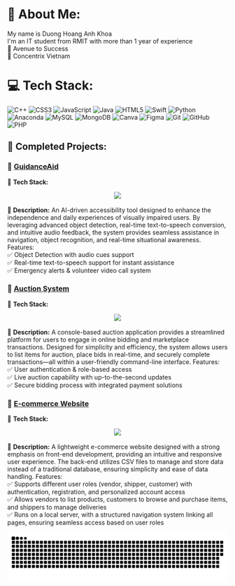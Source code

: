 # 💫 About Me:
My name is Duong Hoang Anh Khoa<br>I'm an IT student from RMIT with more than 1 year of experience<br>📄 Avenue to Success<br>📄 Concentrix Vietnam


# 💻 Tech Stack:
![C++](https://img.shields.io/badge/c++-%2300599C.svg?style=for-the-badge&logo=c%2B%2B&logoColor=white) ![CSS3](https://img.shields.io/badge/css3-%231572B6.svg?style=for-the-badge&logo=css3&logoColor=white) ![JavaScript](https://img.shields.io/badge/javascript-%23323330.svg?style=for-the-badge&logo=javascript&logoColor=%23F7DF1E) ![Java](https://img.shields.io/badge/java-%23ED8B00.svg?style=for-the-badge&logo=openjdk&logoColor=white) ![HTML5](https://img.shields.io/badge/html5-%23E34F26.svg?style=for-the-badge&logo=html5&logoColor=white) ![Swift](https://img.shields.io/badge/swift-F54A2A?style=for-the-badge&logo=swift&logoColor=white) ![Python](https://img.shields.io/badge/python-3670A0?style=for-the-badge&logo=python&logoColor=ffdd54) ![Anaconda](https://img.shields.io/badge/Anaconda-%2344A833.svg?style=for-the-badge&logo=anaconda&logoColor=white) ![MySQL](https://img.shields.io/badge/mysql-4479A1.svg?style=for-the-badge&logo=mysql&logoColor=white) ![MongoDB](https://img.shields.io/badge/MongoDB-%234ea94b.svg?style=for-the-badge&logo=mongodb&logoColor=white) ![Canva](https://img.shields.io/badge/Canva-%2300C4CC.svg?style=for-the-badge&logo=Canva&logoColor=white) ![Figma](https://img.shields.io/badge/figma-%23F24E1E.svg?style=for-the-badge&logo=figma&logoColor=white) ![Git](https://img.shields.io/badge/git-%23F05033.svg?style=for-the-badge&logo=git&logoColor=white) ![GitHub](https://img.shields.io/badge/github-%23121011.svg?style=for-the-badge&logo=github&logoColor=white)![PHP](https://img.shields.io/badge/php-%23777BB4.svg?style=for-the-badge&logo=php&logoColor=white)

## 💯 Completed Projects:
### 🔹 [GuidanceAid](https://github.com/anhkhoa31/SEPM-GuidanceAid)  
🔧 **Tech Stack:**   
 <p align="center">
      <a href="https://skillicons.dev">
        <img src="https://skillicons.dev/icons?i=swift,firebase,apple,figma,github" />
      </a>
  </p>

📌 **Description:** An AI-driven accessibility tool designed to enhance the independence and daily experiences of visually impaired users. By leveraging advanced object detection, real-time text-to-speech conversion, and intuitive audio feedback, the system provides seamless assistance in navigation, object recognition, and real-time situational awareness. Features:  
✅ Object Detection with audio cues support  
✅ Real-time text-to-speech support for instant assistance  
✅ Emergency alerts & volunteer video call system 

### 🔹 [Auction System](https://github.com/anhkhoa31/auction-system)  
🔧 **Tech Stack:**  
<p align="center">
      <a href="https://skillicons.dev">
        <img src="https://skillicons.dev/icons?i=cpp,github" />
      </a>
  </p>

📌 **Description:** A console-based auction application provides a streamlined platform for users to engage in online bidding and marketplace transactions. Designed for simplicity and efficiency, the system allows users to list items for auction, place bids in real-time, and securely complete transactions—all within a user-friendly command-line interface. Features:  
✅ User authentication & role-based access  
✅ Live auction capability with up-to-the-second updates  
✅ Secure bidding process with integrated payment solutions 

### 🔹 [E-commerce Website](https://github.com/anhkhoa31/e-commerce-website)  
🔧 **Tech Stack:**  
<p align="center">
      <a href="https://skillicons.dev">
        <img src="https://skillicons.dev/icons?i=html,javascript,css,php,github" />
      </a>
  </p>

📌 **Description:** A lightweight e-commerce website designed with a strong emphasis on front-end development, providing an intuitive and responsive user experience. The back-end utilizes CSV files to manage and store data instead of a traditional database, ensuring simplicity and ease of data handling. Features:  
✅ Supports different user roles (vendor, shipper, customer) with authentication, registration, and personalized account access  
✅ Allows vendors to list products, customers to browse and purchase items, and shippers to manage deliveries  
✅ Runs on a local server, with a structured navigation system linking all pages, ensuring seamless access based on user roles 


<picture>
  <source media="(prefers-color-scheme: dark)" srcset="https://raw.githubusercontent.com/vutrongnhannguyen/vutrongnhannguyen/output/github-snake-dark.svg" />
  <source media="(prefers-color-scheme: light)" srcset="https://raw.githubusercontent.com/vutrongnhannguyen/vutrongnhannguyen/output/github-snake.svg" />
  <img alt="github-snake" src="https://raw.githubusercontent.com/vutrongnhannguyen/vutrongnhannguyen/output/github-snake.svg" />
</picture>

